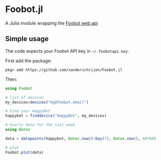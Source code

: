# Foobot.jl

A Julia module wrapping the [Foobot web api](http://api.foobot.io/apidoc/index.html) 

## Simple usage
The code expects your Foobot API key in `~/.foobotapi.key`.

First add the package:
```
pkg> add https://github.com/xanderschrijen/Foobot.jl
```
Then: 
```julia
using Foobot

# list of devices
my_devices=devices("my@foobot.email")

# Find your HappyBot
happybot = finddevice("HappyBot", my_devices)

# hourly data for the last week
using Dates

data = datapoints(happybot, Dates.now()-Day(7), Dates.now(), 60*60)

# plot
Foobot.plot(data)
```